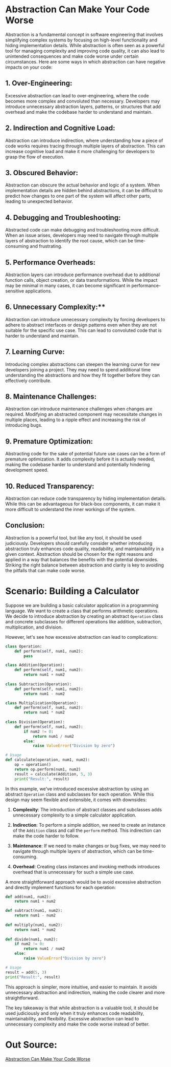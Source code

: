 # Abstraction Can Make Your Code Worse

Abstraction is a fundamental concept in software engineering that involves simplifying complex systems by focusing on high-level functionality and hiding implementation details. While abstraction is often seen as a powerful tool for managing complexity and improving code quality, it can also lead to unintended consequences and make code worse under certain circumstances. Here are some ways in which abstraction can have negative impacts on your code:

## 1. Over-Engineering:

Excessive abstraction can lead to over-engineering, where the code becomes more complex and convoluted than necessary. Developers may introduce unnecessary abstraction layers, patterns, or structures that add overhead and make the codebase harder to understand and maintain.

## 2. Indirection and Cognitive Load:

Abstraction can introduce indirection, where understanding how a piece of code works requires tracing through multiple layers of abstraction. This can increase cognitive load and make it more challenging for developers to grasp the flow of execution.

## 3. Obscured Behavior:

Abstraction can obscure the actual behavior and logic of a system. When implementation details are hidden behind abstractions, it can be difficult to predict how changes to one part of the system will affect other parts, leading to unexpected behavior.

## 4. Debugging and Troubleshooting:

Abstracted code can make debugging and troubleshooting more difficult. When an issue arises, developers may need to navigate through multiple layers of abstraction to identify the root cause, which can be time-consuming and frustrating.

## 5. Performance Overheads:

Abstraction layers can introduce performance overhead due to additional function calls, object creation, or data transformations. While the impact may be minimal in many cases, it can become significant in performance-sensitive applications.

## 6. Unnecessary Complexity:**

Abstraction can introduce unnecessary complexity by forcing developers to adhere to abstract interfaces or design patterns even when they are not suitable for the specific use case. This can lead to convoluted code that is harder to understand and maintain.

## 7. Learning Curve:

Introducing complex abstractions can steepen the learning curve for new developers joining a project. They may need to spend additional time understanding the abstractions and how they fit together before they can effectively contribute.

## 8. Maintenance Challenges:

Abstraction can introduce maintenance challenges when changes are required. Modifying an abstracted component may necessitate changes in multiple places, leading to a ripple effect and increasing the risk of introducing bugs.

## 9. Premature Optimization:

Abstracting code for the sake of potential future use cases can be a form of premature optimization. It adds complexity before it is actually needed, making the codebase harder to understand and potentially hindering development speed.

## 10. Reduced Transparency:

Abstraction can reduce code transparency by hiding implementation details. While this can be advantageous for black-box components, it can make it more difficult to understand the inner workings of the system.

## Conclusion:

Abstraction is a powerful tool, but like any tool, it should be used judiciously. Developers should carefully consider whether introducing abstraction truly enhances code quality, readability, and maintainability in a given context. Abstraction should be chosen for the right reasons and applied in a way that balances the benefits with the potential downsides. Striking the right balance between abstraction and clarity is key to avoiding the pitfalls that can make code worse.


# Scenario: Building a Calculator

Suppose we are building a basic calculator application in a programming language. We want to create a class that performs arithmetic operations. We decide to introduce abstraction by creating an abstract `Operation` class and concrete subclasses for different operations like addition, subtraction, multiplication, and division.

However, let's see how excessive abstraction can lead to complications:

```python
class Operation:     
	def perform(self, num1, num2):         
		pass  

class Addition(Operation):     
	def perform(self, num1, num2):         
		return num1 + num2  
		
class Subtraction(Operation):     
	def perform(self, num1, num2):         
		return num1 - num2  

class Multiplication(Operation):     
	def perform(self, num1, num2):         
		return num1 * num2  
		
class Division(Operation):     
	def perform(self, num1, num2):         
		if num2 != 0:             
			return num1 / num2         
		else:             
			raise ValueError("Division by zero")  

# Usage 
def calculate(operation, num1, num2):     
	op = operation()     
	return op.perform(num1, num2)  
	result = calculate(Addition, 5, 3) 
	print("Result:", result)
```

In this example, we've introduced excessive abstraction by using an abstract `Operation` class and subclasses for each operation. While this design may seem flexible and extensible, it comes with downsides:

1. **Complexity**: The introduction of abstract classes and subclasses adds unnecessary complexity to a simple calculator application.
    
2. **Indirection**: To perform a simple addition, we need to create an instance of the `Addition` class and call the `perform` method. This indirection can make the code harder to follow.
    
3. **Maintenance**: If we need to make changes or bug fixes, we may need to navigate through multiple layers of abstraction, which can be time-consuming.
    
4. **Overhead**: Creating class instances and invoking methods introduces overhead that is unnecessary for such a simple use case.
    

A more straightforward approach would be to avoid excessive abstraction and directly implement functions for each operation:

```python
def add(num1, num2):     
	return num1 + num2  

def subtract(num1, num2):     
	return num1 - num2  
	
def multiply(num1, num2):     
	return num1 * num2  
	
def divide(num1, num2):     
	if num2 != 0:         
		return num1 / num2     
	else:         
		raise ValueError("Division by zero")  

# Usage 
result = add(5, 3) 
print("Result:", result)
```

This approach is simpler, more intuitive, and easier to maintain. It avoids unnecessary abstraction and indirection, making the code clearer and more straightforward.

The key takeaway is that while abstraction is a valuable tool, it should be used judiciously and only when it truly enhances code readability, maintainability, and flexibility. Excessive abstraction can lead to unnecessary complexity and make the code worse instead of better.

# Out Source:
[Abstraction Can Make Your Code Worse](https://www.youtube.com/watch?v=rQlMtztiAoA)